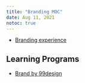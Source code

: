 ```yaml
---
title: "Branding MOC"
date: Aug 11, 2021
notoc: true
---
```


- [Branding experience](notes/branding-experience.md)

## Learning Programs
- [Brand by 99design](notes/brand-99-designs.md)